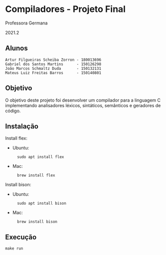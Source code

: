 # Compiladores - Projeto Final

Professora Germana

2021.2

## Alunos

    Artur Filgueiras Scheiba Zorron - 180013696
    Gabriel dos Santos Martins      - 150126298
    João Marcos Schmaltz Duda       - 150132131
    Mateus Luiz Freitas Barros      - 150140801

## Objetivo

O objetivo deste projeto foi desenvolver um compilador para a linguagem C implementando analisadores léxicos, sintáticos, semânticos e geradores de código.

## Instalação

Install flex:
    
- Ubuntu:

        sudo apt install flex 

- Mac:
        
        brew install flex

Install bison:

- Ubuntu:
        
        sudo apt install bison
- Mac:
        
        brew install bison

## Execução

    make run